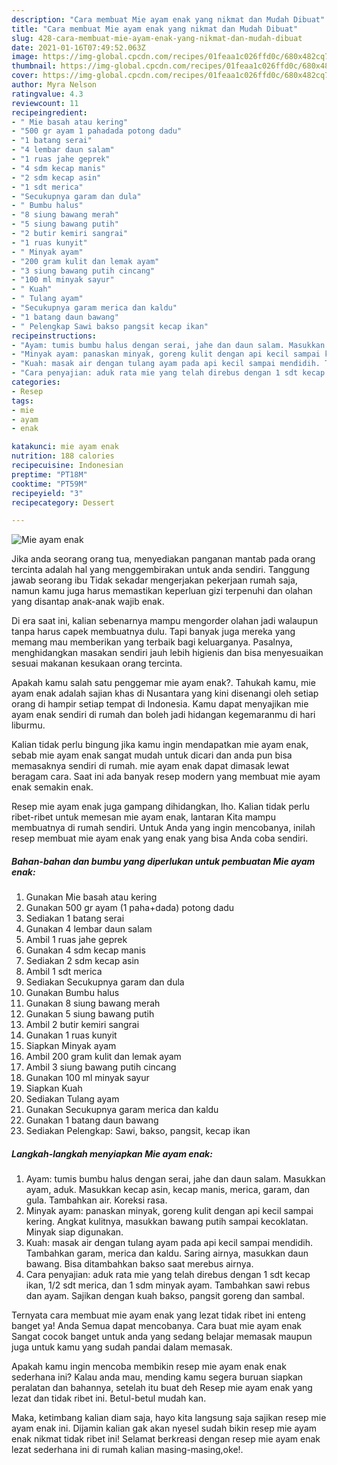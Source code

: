 ```yaml
---
description: "Cara membuat Mie ayam enak yang nikmat dan Mudah Dibuat"
title: "Cara membuat Mie ayam enak yang nikmat dan Mudah Dibuat"
slug: 428-cara-membuat-mie-ayam-enak-yang-nikmat-dan-mudah-dibuat
date: 2021-01-16T07:49:52.063Z
image: https://img-global.cpcdn.com/recipes/01feaa1c026ffd0c/680x482cq70/mie-ayam-enak-foto-resep-utama.jpg
thumbnail: https://img-global.cpcdn.com/recipes/01feaa1c026ffd0c/680x482cq70/mie-ayam-enak-foto-resep-utama.jpg
cover: https://img-global.cpcdn.com/recipes/01feaa1c026ffd0c/680x482cq70/mie-ayam-enak-foto-resep-utama.jpg
author: Myra Nelson
ratingvalue: 4.3
reviewcount: 11
recipeingredient:
- " Mie basah atau kering"
- "500 gr ayam 1 pahadada potong dadu"
- "1 batang serai"
- "4 lembar daun salam"
- "1 ruas jahe geprek"
- "4 sdm kecap manis"
- "2 sdm kecap asin"
- "1 sdt merica"
- "Secukupnya garam dan dula"
- " Bumbu halus"
- "8 siung bawang merah"
- "5 siung bawang putih"
- "2 butir kemiri sangrai"
- "1 ruas kunyit"
- " Minyak ayam"
- "200 gram kulit dan lemak ayam"
- "3 siung bawang putih cincang"
- "100 ml minyak sayur"
- " Kuah"
- " Tulang ayam"
- "Secukupnya garam merica dan kaldu"
- "1 batang daun bawang"
- " Pelengkap Sawi bakso pangsit kecap ikan"
recipeinstructions:
- "Ayam: tumis bumbu halus dengan serai, jahe dan daun salam. Masukkan ayam, aduk. Masukkan kecap asin, kecap manis, merica, garam, dan gula. Tambahkan air. Koreksi rasa."
- "Minyak ayam: panaskan minyak, goreng kulit dengan api kecil sampai kering. Angkat kulitnya, masukkan bawang putih sampai kecoklatan. Minyak siap digunakan."
- "Kuah: masak air dengan tulang ayam pada api kecil sampai mendidih. Tambahkan garam, merica dan kaldu. Saring airnya, masukkan daun bawang. Bisa ditambahkan bakso saat merebus airnya."
- "Cara penyajian: aduk rata mie yang telah direbus dengan 1 sdt kecap ikan, 1/2 sdt merica, dan 1 sdm minyak ayam. Tambahkan sawi rebus dan ayam. Sajikan dengan kuah bakso, pangsit goreng dan sambal."
categories:
- Resep
tags:
- mie
- ayam
- enak

katakunci: mie ayam enak 
nutrition: 188 calories
recipecuisine: Indonesian
preptime: "PT18M"
cooktime: "PT59M"
recipeyield: "3"
recipecategory: Dessert

---
```



![Mie ayam enak](https://img-global.cpcdn.com/recipes/01feaa1c026ffd0c/680x482cq70/mie-ayam-enak-foto-resep-utama.jpg)

Jika anda seorang orang tua, menyediakan panganan mantab pada orang tercinta adalah hal yang menggembirakan untuk anda sendiri. Tanggung jawab seorang ibu Tidak sekadar mengerjakan pekerjaan rumah saja, namun kamu juga harus memastikan keperluan gizi terpenuhi dan olahan yang disantap anak-anak wajib enak.

Di era  saat ini, kalian sebenarnya mampu mengorder olahan jadi walaupun tanpa harus capek membuatnya dulu. Tapi banyak juga mereka yang memang mau memberikan yang terbaik bagi keluarganya. Pasalnya, menghidangkan masakan sendiri jauh lebih higienis dan bisa menyesuaikan sesuai makanan kesukaan orang tercinta. 



Apakah kamu salah satu penggemar mie ayam enak?. Tahukah kamu, mie ayam enak adalah sajian khas di Nusantara yang kini disenangi oleh setiap orang di hampir setiap tempat di Indonesia. Kamu dapat menyajikan mie ayam enak sendiri di rumah dan boleh jadi hidangan kegemaranmu di hari liburmu.

Kalian tidak perlu bingung jika kamu ingin mendapatkan mie ayam enak, sebab mie ayam enak sangat mudah untuk dicari dan anda pun bisa memasaknya sendiri di rumah. mie ayam enak dapat dimasak lewat beragam cara. Saat ini ada banyak resep modern yang membuat mie ayam enak semakin enak.

Resep mie ayam enak juga gampang dihidangkan, lho. Kalian tidak perlu ribet-ribet untuk memesan mie ayam enak, lantaran Kita mampu membuatnya di rumah sendiri. Untuk Anda yang ingin mencobanya, inilah resep membuat mie ayam enak yang enak yang bisa Anda coba sendiri.

<!--inarticleads1-->

##### Bahan-bahan dan bumbu yang diperlukan untuk pembuatan Mie ayam enak:

1. Gunakan  Mie basah atau kering
1. Gunakan 500 gr ayam (1 paha+dada) potong dadu
1. Sediakan 1 batang serai
1. Gunakan 4 lembar daun salam
1. Ambil 1 ruas jahe geprek
1. Gunakan 4 sdm kecap manis
1. Sediakan 2 sdm kecap asin
1. Ambil 1 sdt merica
1. Sediakan Secukupnya garam dan dula
1. Gunakan  Bumbu halus
1. Gunakan 8 siung bawang merah
1. Gunakan 5 siung bawang putih
1. Ambil 2 butir kemiri sangrai
1. Gunakan 1 ruas kunyit
1. Siapkan  Minyak ayam
1. Ambil 200 gram kulit dan lemak ayam
1. Ambil 3 siung bawang putih cincang
1. Gunakan 100 ml minyak sayur
1. Siapkan  Kuah
1. Sediakan  Tulang ayam
1. Gunakan Secukupnya garam merica dan kaldu
1. Gunakan 1 batang daun bawang
1. Sediakan  Pelengkap: Sawi, bakso, pangsit, kecap ikan




<!--inarticleads2-->

##### Langkah-langkah menyiapkan Mie ayam enak:

1. Ayam: tumis bumbu halus dengan serai, jahe dan daun salam. Masukkan ayam, aduk. Masukkan kecap asin, kecap manis, merica, garam, dan gula. Tambahkan air. Koreksi rasa.
1. Minyak ayam: panaskan minyak, goreng kulit dengan api kecil sampai kering. Angkat kulitnya, masukkan bawang putih sampai kecoklatan. Minyak siap digunakan.
1. Kuah: masak air dengan tulang ayam pada api kecil sampai mendidih. Tambahkan garam, merica dan kaldu. Saring airnya, masukkan daun bawang. Bisa ditambahkan bakso saat merebus airnya.
1. Cara penyajian: aduk rata mie yang telah direbus dengan 1 sdt kecap ikan, 1/2 sdt merica, dan 1 sdm minyak ayam. Tambahkan sawi rebus dan ayam. Sajikan dengan kuah bakso, pangsit goreng dan sambal.




Ternyata cara membuat mie ayam enak yang lezat tidak ribet ini enteng banget ya! Anda Semua dapat mencobanya. Cara buat mie ayam enak Sangat cocok banget untuk anda yang sedang belajar memasak maupun juga untuk kamu yang sudah pandai dalam memasak.

Apakah kamu ingin mencoba membikin resep mie ayam enak enak sederhana ini? Kalau anda mau, mending kamu segera buruan siapkan peralatan dan bahannya, setelah itu buat deh Resep mie ayam enak yang lezat dan tidak ribet ini. Betul-betul mudah kan. 

Maka, ketimbang kalian diam saja, hayo kita langsung saja sajikan resep mie ayam enak ini. Dijamin kalian gak akan nyesel sudah bikin resep mie ayam enak nikmat tidak ribet ini! Selamat berkreasi dengan resep mie ayam enak lezat sederhana ini di rumah kalian masing-masing,oke!.

